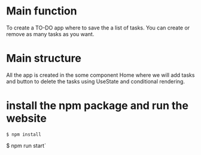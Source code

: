 # Main function
To create a TO-DO app where to save the a list of tasks. You can create or remove as many tasks as you want.

# Main structure
All the app is created in the some component Home where we will add tasks and button to delete the tasks using UseState and conditional rendering.


# install the npm package and run the website
```
$ npm install
```
$ npm run start`

